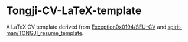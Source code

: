 # Tongji-CV-LaTeX-template
A LaTeX CV template derived from [Exception0x0194/SEU-CV](https://github.com/Exception0x0194/SEU-CV) and [spirit-man/TONGJI_resume_template](https://github.com/spirit-man/TONGJI_resume_template).
